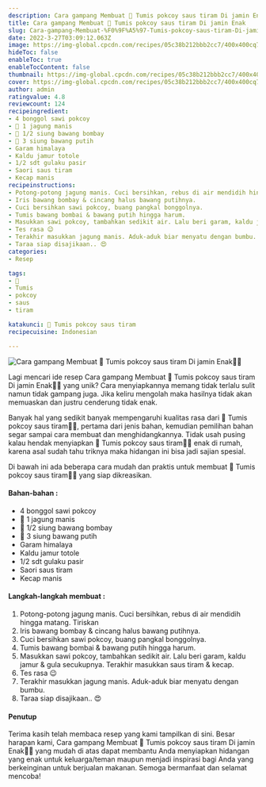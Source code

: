 ```yaml
---
description: Cara gampang Membuat 🥗 Tumis pokcoy saus tiram Di jamin Enak"
title: Cara gampang Membuat 🥗 Tumis pokcoy saus tiram Di jamin Enak
slug: Cara-gampang-Membuat-%F0%9F%A5%97-Tumis-pokcoy-saus-tiram-Di-jamin-Enak
date: 2022-3-27T03:09:12.063Z
image: https://img-global.cpcdn.com/recipes/05c38b212bbb2cc7/400x400cq70/photo.jpg
hideToc: false
enableToc: true
enableTocContent: false
thumbnail: https://img-global.cpcdn.com/recipes/05c38b212bbb2cc7/400x400cq70/photo.jpg
cover: https://img-global.cpcdn.com/recipes/05c38b212bbb2cc7/400x400cq70/photo.jpg
author: admin
ratingvalue: 4.8
reviewcount: 124
recipeingredient:
- 4 bonggol sawi pokcoy
- 🌽 1 jagung manis
- 🌰 1/2 siung bawang bombay
- 🌰 3 siung bawang putih
- Garam himalaya
- Kaldu jamur totole
- 1/2 sdt gulaku pasir
- Saori saus tiram
- Kecap manis
recipeinstructions:
- Potong-potong jagung manis. Cuci bersihkan, rebus di air mendidih hingga matang. Tiriskan
- Iris bawang bombay & cincang halus bawang putihnya.
- Cuci bersihkan sawi pokcoy, buang pangkal bonggolnya.
- Tumis bawang bombai & bawang putih hingga harum.
- Masukkan sawi pokcoy, tambahkan sedikit air. Lalu beri garam, kaldu jamur & gula secukupnya. Terakhir masukkan saus tiram & kecap.
- Tes rasa 😉
- Terakhir masukkan jagung manis. Aduk-aduk biar menyatu dengan bumbu.
- Taraa siap disajikaan.. 😍
categories:
- Resep

tags:
- 🥗
- Tumis
- pokcoy
- saus
- tiram

katakunci: 🥗 Tumis pokcoy saus tiram
recipecuisine: Indonesian

---
```


![Cara gampang Membuat 🥗 Tumis pokcoy saus tiram Di jamin Enak👩‍🍳](https://img-global.cpcdn.com/recipes/05c38b212bbb2cc7/400x400cq70/photo.jpg)

Lagi mencari ide resep Cara gampang Membuat 🥗 Tumis pokcoy saus tiram Di jamin Enak👩‍🍳 yang unik? Cara menyiapkannya memang tidak terlalu sulit namun tidak gampang juga. Jika keliru mengolah maka hasilnya tidak akan memuaskan dan justru cenderung tidak enak.

Banyak hal yang sedikit banyak mempengaruhi kualitas rasa dari 🥗 Tumis pokcoy saus tiram👩‍🍳, pertama dari jenis bahan, kemudian pemilihan bahan segar sampai cara membuat dan menghidangkannya. Tidak usah pusing kalau hendak menyiapkan 🥗 Tumis pokcoy saus tiram👩‍🍳 enak di rumah, karena asal sudah tahu triknya maka hidangan ini bisa jadi sajian spesial.

Di bawah ini ada beberapa cara mudah dan praktis untuk membuat 🥗 Tumis pokcoy saus tiram👩‍🍳 yang siap dikreasikan.

<!--inarticleads1-->

#### Bahan-bahan :

- 4 bonggol sawi pokcoy
- 🌽 1 jagung manis
- 🌰 1/2 siung bawang bombay
- 🌰 3 siung bawang putih
- Garam himalaya
- Kaldu jamur totole
- 1/2 sdt gulaku pasir
- Saori saus tiram
- Kecap manis

<!--inarticleads2-->

#### Langkah-langkah membuat :

1. Potong-potong jagung manis. Cuci bersihkan, rebus di air mendidih hingga matang. Tiriskan
1. Iris bawang bombay & cincang halus bawang putihnya.
1. Cuci bersihkan sawi pokcoy, buang pangkal bonggolnya.
1. Tumis bawang bombai & bawang putih hingga harum.
1. Masukkan sawi pokcoy, tambahkan sedikit air. Lalu beri garam, kaldu jamur & gula secukupnya. Terakhir masukkan saus tiram & kecap.
1. Tes rasa 😉
1. Terakhir masukkan jagung manis. Aduk-aduk biar menyatu dengan bumbu.
1. Taraa siap disajikaan.. 😍

#### Penutup

Terima kasih telah membaca resep yang kami tampilkan di sini. Besar harapan kami, Cara gampang Membuat 🥗 Tumis pokcoy saus tiram Di jamin Enak👩‍🍳 yang mudah di atas dapat membantu Anda menyiapkan hidangan yang enak untuk keluarga/teman maupun menjadi inspirasi bagi Anda yang berkeinginan untuk berjualan makanan. Semoga bermanfaat dan selamat mencoba!